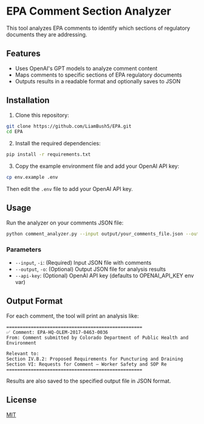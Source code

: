 # EPA Comment Section Analyzer

This tool analyzes EPA comments to identify which sections of regulatory documents they are addressing.

## Features

- Uses OpenAI's GPT models to analyze comment content
- Maps comments to specific sections of EPA regulatory documents
- Outputs results in a readable format and optionally saves to JSON

## Installation

1. Clone this repository:
```bash
git clone https://github.com/LiamBush5/EPA.git
cd EPA
```

2. Install the required dependencies:
```bash
pip install -r requirements.txt
```

3. Copy the example environment file and add your OpenAI API key:
```bash
cp env.example .env
```
Then edit the `.env` file to add your OpenAI API key.

## Usage

Run the analyzer on your comments JSON file:

```bash
python comment_analyzer.py --input output/your_comments_file.json --output analysis_results.json
```

### Parameters

- `--input`, `-i`: (Required) Input JSON file with comments
- `--output`, `-o`: (Optional) Output JSON file for analysis results
- `--api-key`: (Optional) OpenAI API key (defaults to OPENAI_API_KEY env var)

## Output Format

For each comment, the tool will print an analysis like:

```
==================================================
✅ Comment: EPA-HQ-OLEM-2017-0463-0036
From: Comment submitted by Colorado Department of Public Health and Environment

Relevant to:
Section IV.B.2: Proposed Requirements for Puncturing and Draining
Section VI: Requests for Comment – Worker Safety and SOP Re
==================================================
```

Results are also saved to the specified output file in JSON format.

## License

[MIT](LICENSE)